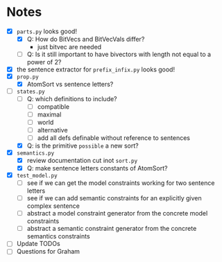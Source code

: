 # Notes

- [x] `parts.py` looks good!
  - [x] Q: How do BitVecs and BitVecVals differ?
    - just bitvec are needed
  - [ ] Q: Is it still important to have bivectors with length not equal to a power of 2?
- [x] the sentence extractor for `prefix_infix.py` looks good!
- [x] `prop.py`
  - [x] AtomSort vs sentence letters?
- [ ] `states.py`
  - [ ] Q: which definitions to include?
    - [ ] compatible
    - [ ] maximal
    - [ ] world
    - [ ] alternative
    - [ ] add all defs definable without reference to sentences
  - [x] Q: is the primitive `possible` a new sort?
- [x] `semantics.py`
  - [x] review documentation cut inot `sort.py`
  - [x] Q: make sentence letters constants of AtomSort?
- [x] `test_model.py`
  - [ ] see if we can get the model constraints working for two sentence letters
  - [ ] see if we can add semantic constraints for an explicitly given complex sentence
  - [ ] abstract a model constraint generator from the concrete model constraints
  - [ ] abstract a semantic constraint generator from the concrete semantics constraints
- [ ] Update TODOs
- [ ] Questions for Graham
